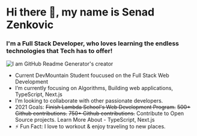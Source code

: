 # Hi there 👋, my name is Senad Zenkovic
### I'm a Full Stack Developer, who loves learning the endless technologies that Tech has to offer!

![I am GitHub Readme Generator's creator](https://www.nizek.com/wp-content/uploads/2018/10/Frontend-Development-.svg)


- Current DevMountain Student foucused on the Full Stack Web Development
- I’m currently focusing on Algorithms, Building web applications, TypeScript, Next.js
- I’m looking to collaborate with other passionate developers.
- 2021 Goals: ~~Finish Lambda School's Web Development Program.~~ ~~500+ Github contributions.~~ ~~750+ Github contributions.~~ Contribute to Open Source projects. Learn More About - TypeScript, Next.js
- ⚡ Fun Fact: I love to workout & enjoy traveling to new places.
